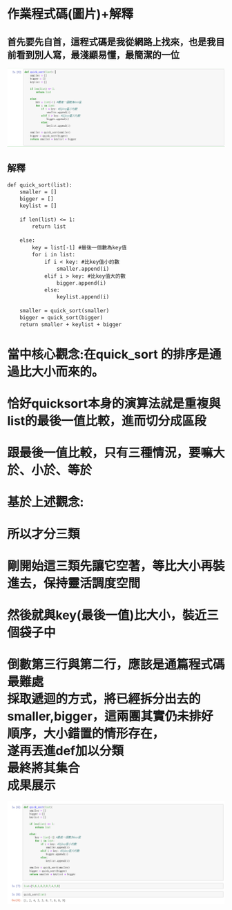 作業程式碼(圖片)+解釋
====
首先要先自首，這程式碼是我從網路上找來，也是我目前看到別人寫，最淺顯易懂，最簡潔的一位
------
![image](別人的程式碼.PNG)

解釋
------

    def quick_sort(list):  
        smaller = []   
        bigger = []   
        keylist = []   

        if len(list) <= 1:
            return list

        else:
            key = list[-1] #最後一個數為key值
            for i in list:
                if i < key: #比key值小的數
                    smaller.append(i)
                elif i > key: #比key值大的數
                    bigger.append(i)
                else:
                    keylist.append(i)

        smaller = quick_sort(smaller)
        bigger = quick_sort(bigger)
        return smaller + keylist + bigger
當中核心觀念:在quick_sort 的排序是通過比大小而來的。<br>  
恰好quicksort本身的演算法就是重複與list的最後一值比較，進而切分成區段<br>  
跟最後一值比較，只有三種情況，要嘛大於、小於、等於<br>  
基於上述觀念:<br>  
所以才分三類<br>  
剛開始這三類先讓它空著，等比大小再裝進去，保持靈活調度空間<br>  
然後就與key(最後一值)比大小，裝近三個袋子中<br>  
倒數第三行與第二行，應該是通篇程式碼最難處<br>
採取遞迴的方式，將已經拆分出去的smaller,bigger，這兩團其實仍未排好順序，大小錯置的情形存在，<br>
遂再丟進def加以分類<br>
最終將其集合<br>
成果展示
====
![image](其學習成果展現.PNG)
